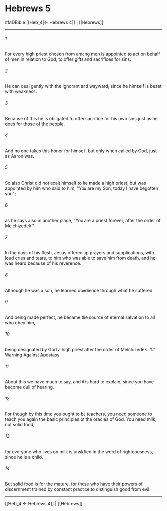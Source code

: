 # Hebrews 5
#MDBible
[[Heb_4|← Hebrews 4]] | [[Hebrews]]

***

###### 1 
For every high priest chosen from among men is appointed to act on behalf of men in relation to God, to offer gifts and sacrifices for sins. 

###### 2 
He can deal gently with the ignorant and wayward, since he himself is beset with weakness. 

###### 3 
Because of this he is obligated to offer sacrifice for his own sins just as he does for those of the people. 

###### 4 
And no one takes this honor for himself, but only when called by God, just as Aaron was. 

###### 5 
So also Christ did not exalt himself to be made a high priest, but was appointed by him who said to him, "You are my Son, today I have begotten you"; 

###### 6 
as he says also in another place, "You are a priest forever, after the order of Melchizedek." 

###### 7 
In the days of his flesh, Jesus offered up prayers and supplications, with loud cries and tears, to him who was able to save him from death, and he was heard because of his reverence. 

###### 8 
Although he was a son, he learned obedience through what he suffered. 

###### 9 
And being made perfect, he became the source of eternal salvation to all who obey him, 

###### 10 
being designated by God a high priest after the order of Melchizedek. ## Warning Against Apostasy 

###### 11 
About this we have much to say, and it is hard to explain, since you have become dull of hearing. 

###### 12 
For though by this time you ought to be teachers, you need someone to teach you again the basic principles of the oracles of God. You need milk, not solid food, 

###### 13 
for everyone who lives on milk is unskilled in the word of righteousness, since he is a child. 

###### 14 
But solid food is for the mature, for those who have their powers of discernment trained by constant practice to distinguish good from evil. 

***

[[Heb_4|← Hebrews 4]] | [[Hebrews]]
